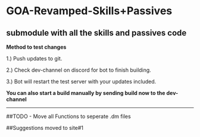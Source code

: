 # GOA-Revamped-Skills+Passives
submodule with all the skills and passives code
---


**Method to test changes**

 1.) Push updates to git.

 2.) Check dev-channel on discord for bot to finish building.

 3.) Bot will restart the test server with your updates included.


**You can also start a build manually by sending build now to the dev-channel**

---
##TODO 
	- Move all Functions to seperate .dm files


##Suggestions moved to site#1